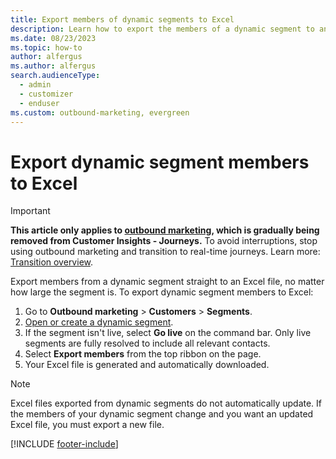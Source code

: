 ```yaml
---
title: Export members of dynamic segments to Excel
description: Learn how to export the members of a dynamic segment to an Excel file from Dynamics 365 Customer Insights - Journeys.
ms.date: 08/23/2023
ms.topic: how-to
author: alfergus
ms.author: alfergus
search.audienceType: 
  - admin
  - customizer
  - enduser
ms.custom: outbound-marketing, evergreen
---
```


# Export dynamic segment members to Excel

> [!IMPORTANT]
> **This article only applies to [outbound marketing](user-guide.md), which is gradually being removed from Customer Insights - Journeys.** To avoid interruptions, stop using outbound marketing and transition to real-time journeys. Learn more: [Transition overview](transition-overview.md).

Export members from a dynamic segment straight to an Excel file, no matter how large the segment is. To export dynamic segment members to Excel:

1. Go to **Outbound marketing** > **Customers** > **Segments**.
1. [Open or create a dynamic segment](segmentation-lists-subscriptions.md).
1. If the segment isn't live, select **Go live** on the command bar. Only live segments are fully resolved to include all relevant contacts.
1. Select **Export members** from the top ribbon on the page.
1. Your Excel file is generated and automatically downloaded.

> [!Note]
> Excel files exported from dynamic segments do not automatically update. If the members of your dynamic segment change and you want an updated Excel file, you must export a new file.

[!INCLUDE [footer-include](./includes/footer-banner.md)]
